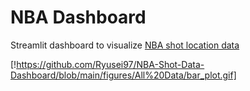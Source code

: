 # NBA Dashboard
 Streamlit dashboard to visualize [NBA shot location data](https://github.com/Ryusei97/NBA-Shot-Data-Dashboard/blob/main/figures/All%20Data/bar_plot.gif)

 [!https://github.com/Ryusei97/NBA-Shot-Data-Dashboard/blob/main/figures/All%20Data/bar_plot.gif]
